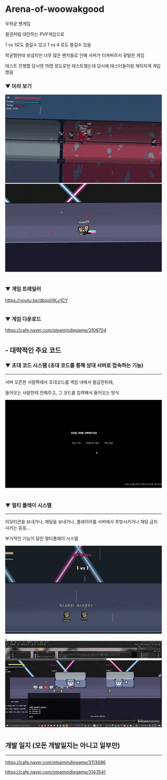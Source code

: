# Arena-of-woowakgood


우왁굳 팬게임

철권처럼 대전하는 PVP게임으로

1 vs 1로도 즐길수 있고 1 vs 4 로도 즐길수 있음

왁굳형한테 보냈지만 너무 많은 팬치들로 인해 서버가 터져버려서 광탈한 게임

테스트 진행할 당시엔 15명 정도로만 테스트했는데 당시에 테스터들이랑 재미지게 게임 했음


### ▼ 미리 보기

![preview_1](imgs/preview_1.gif)
![preview_2](imgs/preview_2.gif)

#

### ▼ 게임 트레일러

https://youtu.be/dbzp09Ly1CY

#

### ▼ 게임 다운로드

https://cafe.naver.com/steamindiegame/3106704

#

## - 대략적인 주요 코드

### ▼ 초대 코드 시스템 (초대 코드를 통해 상대 서버로 접속하는 기능)
-------------

서버 오픈한 사람쪽에서 초대코드를 게임 내에서 발급한뒤에,

들어오는 사람한테 전해주고, 그 코드를 입력해서 들어오는 방식

![preview_4](preview_0.gif)

#

### ▼ 멀티 플레이 시스템
-------------

이모티콘을 보내거나, 채팅을 보내거나, 플레이어를 서버에서 추방시키거나 채팅 금지 시키는 등등...

부가적인 기능이 달린 멀티플레이 시스템

![preview_5](preview_1.gif)

![preview_6](preview_2.gif)


#

## 개발 일지 (모든 개발일지는 아니고 일부만)
-------------

https://cafe.naver.com/steamindiegame/3113686

https://cafe.naver.com/steamindiegame/3143541
